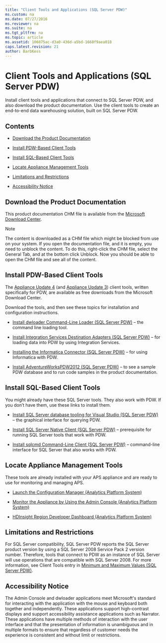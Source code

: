 ```yaml
---
title: "Client Tools and Applications (SQL Server PDW)"
ms.custom: na
ms.date: 07/27/2016
ms.reviewer: na
ms.suite: na
ms.tgt_pltfrm: na
ms.topic: article
ms.assetid: 106875ac-d3a0-436d-a5bd-1668f9aea018
caps.latest.revision: 21
author: BarbKess
---
```

# Client Tools and Applications (SQL Server PDW)
Install client tools and applications that connect to SQL Server PDW, and also download the product documentation. Use the client tools to create an end-to-end data warehousing solution, built on SQL Server PDW.  
  
## Contents  
  
-   [Download the Product Documentation](#docs)  
  
-   [Install PDW-Based Client Tools](#Install1)  
  
-   [Install SQL-Based Client Tools](#Install2)  
  
-   [Locate Appliance Management Tools](#install3)  
  
-   [Limitations and Restrictions](#limits)  
  
-   [Accessibility Notice](#access)  
  
## <a name="docs"></a>Download the Product Documentation  
This product documentation CHM file is available from the [Microsoft Download Center](https://www.microsoft.com/download/details.aspx?id=48241).  
  
> [!NOTE]  
> The content is downloaded as a CHM file which might be blocked from use on your system. If you open the documentation file, and it is empty, you need to unblock the content. To do this, right-click the CHM file, select the General Tab, and at the bottom click Unblock. Now you should be able to open the CHM file and see all of the content.  
  
## <a name="Install1"></a>Install PDW-Based Client Tools  
The [Appliance Update 4](https://www.microsoft.com/download/details.aspx?id=48241) (and [Appliance Update 3](http://www.microsoft.com/downloads/details.aspx?FamilyID=91b7e487-a12c-44b3-85cb-e9f90b639d8f)) client tools, written specifically for PDW, are available as free downloads from the Microsoft  Download Center.  
  
Download the tools, and then see these topics for installation and configuration instructions.  
  
-   [Install dwloader Command-Line Loader &#40;SQL Server PDW&#41;](../../mpp/sqlpdw/install-dwloader-command-line-loader-sql-server-pdw.md) – the command line loading tool.  
  
-   [Install Integration Services Destination Adapters &#40;SQL Server PDW&#41;](../../mpp/sqlpdw/install-integration-services-destination-adapters-sql-server-pdw.md) – for loading data into PDW by using Integration Services.  
  
-   [Installing the Informatica Connector &#40;SQL Server PDW&#41;](../../mpp/sqlpdw/installing-the-informatica-connector-sql-server-pdw.md) – for using Informatica with PDW.  
  
-   [Install AdventureWorksPDW2012 &#40;SQL Server PDW&#41;](../../mpp/sqlpdw/install-adventureworkspdw2012-sql-server-pdw.md) – to see a sample PDW database and to run code samples in the product documentation.  
  
## <a name="Install2"></a>Install SQL-Based Client Tools  
You might already have these SQL Server tools. They also work with PDW. If you don’t have them, use these links to install them.  
  
-   [Install SQL Server database tooling  for Visual Studio &#40;SQL Server PDW&#41;](../../mpp/sqlpdw/install-sql-server-database-tooling-for-visual-studio-sql-server-pdw.md) – the graphical interface for querying PDW.  
  
-   [Install SQL Server Native Client &#40;SQL Server PDW&#41;](../../mpp/sqlpdw/install-sql-server-native-client-sql-server-pdw.md) – prerequisite for running SQL Server tools that work with PDW.  
  
-   [Install sqlcmd Command-Line Client &#40;SQL Server PDW&#41;](../../mpp/sqlpdw/install-sqlcmd-command-line-client-sql-server-pdw.md) – command-line interface for SQL Server that also works with PDW.  
  
## <a name="install3"></a>Locate Appliance Management Tools  
These tools are already installed with your APS appliance and are ready to use for monitoring and managing APS.  
  
-   [Launch the Configuration Manager &#40;Analytics Platform System&#41;](../../mpp/management/launch-the-configuration-manager-analytics-platform-system.md)  
  
-   [Monitor the Appliance by Using the Admin Console &#40;Analytics Platform System&#41;](../../mpp/management/monitor-the-appliance-by-using-the-admin-console-analytics-platform-system.md)  
  
-   [HDInsight Region Developer Dashboard &#40;Analytics Platform System&#41;](../../mpp/hdinsight/hdinsight-region-developer-dashboard-analytics-platform-system.md)  
  
## <a name="limits"></a>Limitations and Restrictions  
For SQL Server compatibility, SQL Server PDW reports the SQL Server product version by using a SQL Server 2008 Service Pack 2 version number. Therefore, tools that connect to PDW as an instance of SQL Server will use operations that are compatible with SQL Server 2008. For more information, see Client Tools entry in [Minimum and Maximum Values &#40;SQL Server PDW&#41;](../../mpp/sqlpdw/minimum-and-maximum-values-sql-server-pdw.md).  
  
## <a name="access"></a>Accessibility Notice  
The Admin Console and dwloader applications meet Microsoft's standard for interacting with the application with the mouse and keyboard both together and independently. These applications support high-contrast displays and support accessibility assistance applications such as Narrator. These applications have multiple methods of interaction with the user interface and that the presentation of information is unambiguous and in multiple formats to ensure that regardless of customer needs the experience is consistent and without limit or restrictions.  
  
